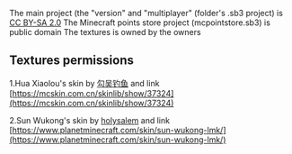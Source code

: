 The main project (the "version" and "multiplayer" (folder's .sb3 project) is [CC BY-SA 2.0](https://creativecommons.org/licenses/by-sa/2.0/deed.en)
The Minecraft points store project (mcpointstore.sb3) is public domain
The textures is owned by the owners
## Textures permissions
1.Hua Xiaolou's skin by [勾吴钓鱼](https://mcskin.com.cn/skinlib?filter=skin&uploader=95768) and link [https://mcskin.com.cn/skinlib/show/37324](https://mcskin.com.cn/skinlib/show/37324)

2.Sun Wukong's skin by [holysalem](https://www.planetminecraft.com/member/holysalem/) and link [https://www.planetminecraft.com/skin/sun-wukong-lmk/](https://www.planetminecraft.com/skin/sun-wukong-lmk/)
